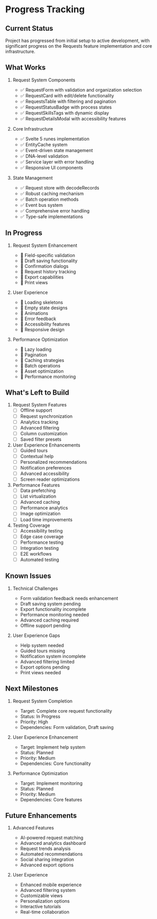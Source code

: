 # Progress Tracking

## Current Status
Project has progressed from initial setup to active development, with significant progress on the Requests feature implementation and core infrastructure.

## What Works
1. Request System Components
   - ✅ RequestForm with validation and organization selection
   - ✅ RequestCard with edit/delete functionality
   - ✅ RequestsTable with filtering and pagination
   - ✅ RequestStatusBadge with process states
   - ✅ RequestSkillsTags with dynamic display
   - ✅ RequestDetailsModal with accessibility features

2. Core Infrastructure
   - ✅ Svelte 5 runes implementation
   - ✅ EntityCache system
   - ✅ Event-driven state management
   - ✅ DNA-level validation
   - ✅ Service layer with error handling
   - ✅ Responsive UI components

3. State Management
   - ✅ Request store with decodeRecords
   - ✅ Robust caching mechanism
   - ✅ Batch operation methods
   - ✅ Event bus system
   - ✅ Comprehensive error handling
   - ✅ Type-safe implementations

## In Progress
1. Request System Enhancement
   - 🔄 Field-specific validation
   - 🔄 Draft saving functionality
   - 🔄 Confirmation dialogs
   - 🔄 Request history tracking
   - 🔄 Export capabilities
   - 🔄 Print views

2. User Experience
   - 🔄 Loading skeletons
   - 🔄 Empty state designs
   - 🔄 Animations
   - 🔄 Error feedback
   - 🔄 Accessibility features
   - 🔄 Responsive design

3. Performance Optimization
   - 🔄 Lazy loading
   - 🔄 Pagination
   - 🔄 Caching strategies
   - 🔄 Batch operations
   - 🔄 Asset optimization
   - 🔄 Performance monitoring

## What's Left to Build
1. Request System Features
   - [ ] Offline support
   - [ ] Request synchronization
   - [ ] Analytics tracking
   - [ ] Advanced filtering
   - [ ] Column customization
   - [ ] Saved filter presets

2. User Experience Enhancements
   - [ ] Guided tours
   - [ ] Contextual help
   - [ ] Personalized recommendations
   - [ ] Notification preferences
   - [ ] Advanced accessibility
   - [ ] Screen reader optimizations

3. Performance Features
   - [ ] Data prefetching
   - [ ] List virtualization
   - [ ] Advanced caching
   - [ ] Performance analytics
   - [ ] Image optimization
   - [ ] Load time improvements

4. Testing Coverage
   - [ ] Accessibility testing
   - [ ] Edge case coverage
   - [ ] Performance testing
   - [ ] Integration testing
   - [ ] E2E workflows
   - [ ] Automated testing

## Known Issues
1. Technical Challenges
   - Form validation feedback needs enhancement
   - Draft saving system pending
   - Export functionality incomplete
   - Performance monitoring needed
   - Advanced caching required
   - Offline support pending

2. User Experience Gaps
   - Help system needed
   - Guided tours missing
   - Notification system incomplete
   - Advanced filtering limited
   - Export options pending
   - Print views needed

## Next Milestones
1. Request System Completion
   - Target: Complete core request functionality
   - Status: In Progress
   - Priority: High
   - Dependencies: Form validation, Draft saving

2. User Experience Enhancement
   - Target: Implement help system
   - Status: Planned
   - Priority: Medium
   - Dependencies: Core functionality

3. Performance Optimization
   - Target: Implement monitoring
   - Status: Planned
   - Priority: Medium
   - Dependencies: Core features

## Future Enhancements
1. Advanced Features
   - AI-powered request matching
   - Advanced analytics dashboard
   - Request trends analysis
   - Automated recommendations
   - Social sharing integration
   - Advanced export options

2. User Experience
   - Enhanced mobile experience
   - Advanced filtering system
   - Customizable views
   - Personalization options
   - Interactive tutorials
   - Real-time collaboration 